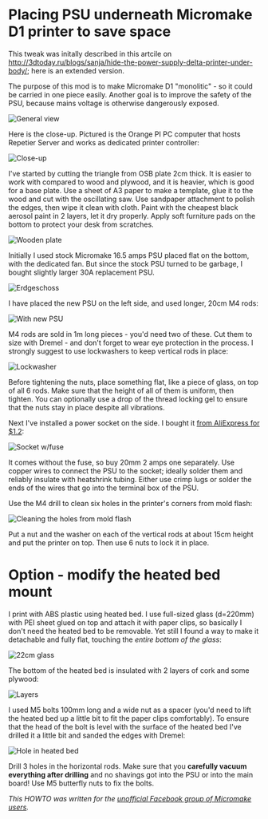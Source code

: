 # Placing PSU underneath Micromake D1 printer to save space

This tweak was initally described in this artcile on http://3dtoday.ru/blogs/sanja/hide-the-power-supply-delta-printer-under-body/; here is an extended version.

The purpose of this mod is to make Micromake D1 "monolitic" - so it could be carried in one piece easily. Another goal is to improve the safety of the PSU, because mains voltage is otherwise dangerously exposed.

![General view](https://pp.vk.me/c837423/v837423745/191ee/jvTvs92gLj0.jpg)

Here is the close-up. Pictured is the Orange PI PC computer that hosts Repetier Server and works as dedicated printer controller:

![Close-up](https://pp.vk.me/c837423/v837423745/191f8/CfGgooVEUl0.jpg)

I've started by cutting the triangle from OSB plate 2cm thick. It is easier to work with compared to wood and plywood, and it is heavier, which is good for a base plate. Use a sheet of A3 paper to make a template, glue it to the wood and cut with the oscillating saw. Use sandpaper attachment to polish the edges, then wipe it clean with cloth. Paint with the cheapest black aerosol paint in 2 layers, let it dry properly. Apply soft furniture pads on the bottom to protect your desk from scratches.

![Wooden plate](https://pp.vk.me/c837423/v837423745/1922a/pPJZcajPiyw.jpg)

Initially I used stock Micromake 16.5 amps PSU placed flat on the bottom, with the dedicated fan. But since the stock PSU turned to be garbage, I bought slightly larger 30A replacement PSU.

![Erdgeschoss](http://3dtoday.ru/upload/resize_cache/main/38a/940_1080_1/IMG_1205.JPG)

I have placed the new PSU on the left side, and used longer, 20cm M4 rods:

![With new PSU](https://pp.vk.me/c837423/v837423745/19216/J-xlr_UGyLE.jpg)

M4 rods are sold in 1m long pieces - you'd need two of these. Cut them to size with Dremel - and don't forget to wear eye protection in the process. I strongly suggest to use lockwashers to keep vertical rods in place:

![Lockwasher](https://habrastorage.org/files/c51/ff4/e1b/c51ff4e1bf9a4940b83c914518155f17.jpg)

Before tightening the nuts, place something flat, like a piece of glass, on top of all 6 rods. Make sure that the height of all of them is uniform, then tighten. You can optionally use a drop of the thread locking gel to ensure that the nuts stay in place despite all vibrations.

Next I've installed a power socket on the side. I bought it [from AliExpress for $1.2](https://alitems.com/g/1e8d1144949a590a4ec116525dc3e8/?ulp=https%3A%2F%2Fwww.aliexpress.com%2Fitem%2FNEW-10A-250V-Inlet-Module-Plug-Fuse-Switch-Male-Power-Socket-3-Pin-IEC320-C14%2F32505761611.html):

![Socket w/fuse](https://ae01.alicdn.com/kf/HTB1jyacKXXXXXckXFXXq6xXFXXXA/NEW-10A-250V-Inlet-Module-Plug-Fuse-Switch-Male-Power-Socket-3-Pin-IEC320-C14.jpg)

It comes without the fuse, so buy 20mm 2 amps one separately. Use copper wires to connect the PSU to the socket; ideally solder them and reliably insulate with heatshrink tubing. Either use crimp lugs or solder the ends of the wires that go into the terminal box of the PSU.

Use the M4 drill to clean six holes in the printer's corners from mold flash:

![Cleaning the holes from mold flash](http://3dtoday.ru/upload/resize_cache/main/1e8/940_1080_1/IMG_1198.JPG)

Put a nut and the washer on each of the vertical rods at about 15cm height and put the printer on top. Then use 6 nuts to lock it in place.

# Option - modify the heated bed mount

I print with ABS plastic using heated bed. I use full-sized glass (d=220mm) with PEI sheet glued on top and attach it with paper clips, so basically I don't need the heated bed to be removable. Yet still I found a way to make it detachable and fully flat, touching the *entire bottom of the glass*:

![22cm glass](https://habrastorage.org/files/92d/6f9/2d4/92d6f92d456f4dfdabf548651d799c48.jpg)

The bottom of the heated bed is insulated with 2 layers of cork and some plywood:

![Layers](https://pp.vk.me/c837423/v837423745/1920c/GU5XKtVwUhs.jpg)

I used M5 bolts 100mm long and a wide nut as a spacer (you'd need to lift the heated bed up a little bit to fit the paper clips comfortably). To ensure that the head of the bolt is level with the surface of the heated bed I've drilled it a little bit and sanded the edges with Dremel:

![Hole in heated bed](https://pp.vk.me/c837423/v837423745/19220/Wz5CZaj8yjw.jpg)

Drill 3 holes in the horizontal rods. Make sure that you **carefully vacuum everything after drilling** and no shavings got into the PSU or into the main board! Use M5 butterfly nuts to fix the bolts. 

*This HOWTO was written for the [unofficial Facebook group of Micromake users](https://www.facebook.com/groups/173676226330714/).*
